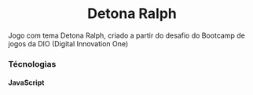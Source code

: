 
 <h1 align="center">Detona Ralph</h1>

 Jogo com tema Detona Ralph, criado a partir do desafio do Bootcamp de jogos da DIO (Digital Innovation One)


<h3 align="left">Técnologias</h3>

#### JavaScript
